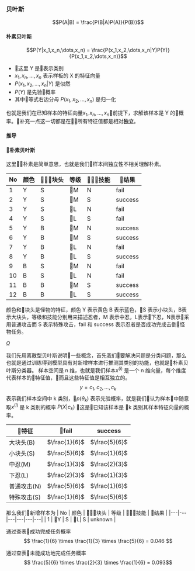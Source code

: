 ### 贝叶斯
$$P(A|B) = \frac{P(B|A)P(A)}{P(B)}$$

#### 朴素贝叶斯
$$P(Y|x_1,x_n,\dots,x_n) = \frac{P(x_1,x_2,\dots,x_n|Y)P(Y)}{P(x_1,x_2,\dots,x_n)}$$

- 这里 Y 是表示类别
- $x_1,x_n,\dots,x_n$ 表示样板的 X 的特征向量
- $P(x_1,x_2,\dots,x_n|Y)$ 是似然
- $P(Y)$ 是先验概率
- 其中等式右边分母 ${P(x_1,x_2,\dots,x_n)}$ 是归一化

也就是我们在已知样本的特征向量$x_1,x_n,\dots,x_n$前提下，求解该样本是 Y 的概率。补充一点这一切都是在所有特征值都是相对**独立**。

#### 推导

#### 朴素贝叶斯
这里朴素是简单意思，也就是我们样本间独立性不相关理解朴素。

| No | 颜色  | 块头   | 等级  | 技能   | 结果   |
|---|---|---|---|---|---|
| 1 | Y  |  S  | M | N  | fail |
| 2 | Y  |  S  | M | S  | success |
| 3 | Y  |  S  | L | N  | fail |
| 4 | Y  |  S  | L | S  | fail |
| 5 | Y  |  B  | M | N  | success |
| 6 | Y  |  B  | M | S  | success |
| 7 | Y  |  B  | L | N  | fail |
| 8 | Y  |  B  | L | S  | success |
| 9 | B  |  S  | M | N  | fail |
| 10 | B  |  S  | L | N  | fail |
| 11 | B  |  B  | M | S  | success |
| 12 | B  |  B  | L | S  | success |

颜色和块头是怪物的特征，颜色 Y 表示黄色 B 表示蓝色，S 表示小块头，B表示大块头，等级和技能分别用来描述忍者，M 表示中忍，L表示下忍，N表示采用普通攻击而 S 表示特殊攻击，fail 和 success 表示忍者是否成功完成击倒怪物任务。

$\Omega$


我们先用离散型贝叶斯说明一些概念，首先我们要解决问题是分类问题，那么也就是通过训练得到模型具有对新增样本进行推测其类别的功能，也就是朴素贝叶斯分类器。
样本空间是 n 维，也就是我们样本$x^{(i)}$ 是一个 n 维向量，每个维度代表样本的特征值，而且这些特征值是相互独立的。
$$ y = {c_1,c_2, \dots, c_k}$$
表示我们样本空间中 k 类别，$p(\theta_k)$ 表示先验概率，就是我们认为样本中随意取$x^{(i)}$ 是 k 类别的概率 $P(X|c_k)$ 这是已知该样本是 k 类别其样本特征向量的概率。

| 特征  | fail  | success |
|---|---|---|
| 大块头(B)  |  $\frac{1}{6}$ | $\frac{5}{6}$|
| 小块头(S)  |  $\frac{5}{6}$ | $\frac{1}{6}$|
| 中忍(M)  |  $\frac{1}{3}$ | $\frac{2}{3}$|
| 下忍(L)  |  $\frac{2}{3}$ | $\frac{1}{3}$|
| 普通攻击(N)  |  $\frac{5}{6}$ | $\frac{1}{6}$|
| 特殊攻击(S)  |  $\frac{1}{6}$ | $\frac{5}{6}$|

那么我们新增样本为
| No | 颜色  | 块头   | 等级  | 技能   | 结果   |
|---|---|---|---|---|---|
| 1 | Y  |  S  | L| S  | unknown |

通过查表成功完成任务概率
$$ \frac{1}{6} \times \frac{1}{3} \times \frac{5}{6} = 0.046 $$

通过查表未能成功地完成任务概率
$$ \frac{5}{6} \times \frac{2}{3} \times \frac{1}{6} = 0.093$$